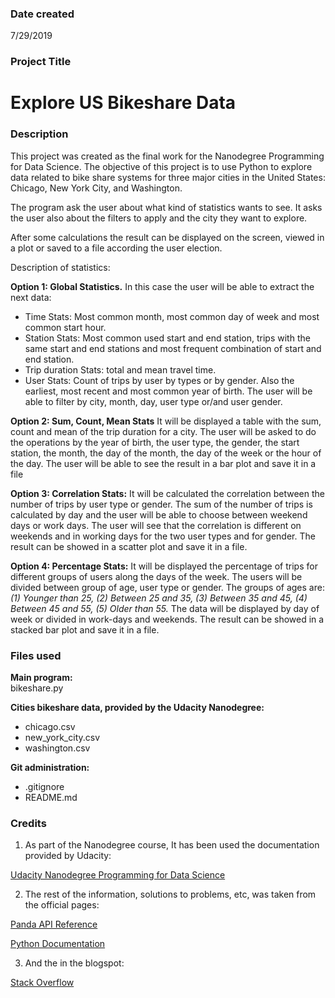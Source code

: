 ### Date created
7/29/2019

### Project Title
# Explore US Bikeshare Data

### Description
This project was created as the final work for the Nanodegree Programming for Data Science.
The objective of this project is to use Python to explore data related to bike share systems for three major cities in the United States: Chicago, New York City, and Washington.

The program ask the user about what kind of statistics wants to see. It asks the user also about the filters to apply and the city they want to explore.

After some calculations the result can be displayed on the screen, viewed in a plot or saved to a file according the user election.

Description of statistics:

**Option 1: Global Statistics.** In this case the user will be able to extract the next data:
* Time Stats: Most common month, most common day of week and most common start hour.
* Station Stats: Most common used start and end station, trips with the same start and end stations and most frequent combination of start and end station.
* Trip duration Stats: total and mean travel time.    
* User Stats: Count of trips by user by types or by gender. Also the earliest, most recent and most common year of birth. The user will be able to filter by city, month, day, user type or/and user gender.

**Option 2: Sum, Count, Mean Stats** It will be displayed a table with the sum, count and mean of the trip duration for a city. The user will be asked to do the operations by the year of birth, the user type, the gender, the start station, the month, the day of the month, the day of the week or the hour of the day. The user will be able to see the result in a bar plot and save it in a file

**Option 3: Correlation Stats:** It will be calculated the correlation between the number of trips by user type or gender. The sum of the number of trips is calculated by day and the user will be able to choose between weekend days or work days. The user will see that the correlation is different on weekends and in working days for the two user types and for gender. The result can be showed in a scatter plot and save it in a file.

**Option 4: Percentage Stats:** It will be displayed the percentage of trips for different groups of users along the days of the week. The users will be divided between group of age, user type or gender. The groups of ages are: *(1) Younger than 25, (2) Between 25 and 35, (3) Between 35 and 45, (4) Between 45 and 55, (5) Older than 55.* The data will be displayed by day of week or divided in work-days and weekends. The result can be showed in a stacked bar plot and save it in a file.

### Files used
**Main program:**  
bikeshare.py 

**Cities bikeshare data, provided by the Udacity Nanodegree:** 
* chicago.csv
* new_york_city.csv
* washington.csv 

**Git administration:**
* .gitignore
* README.md 

### Credits
1. As part of the Nanodegree course, It has been used the documentation provided by Udacity:

[Udacity Nanodegree Programming for Data Science](https://eu.udacity.com/course/programming-for-data-science-nanodegree--nd104)

2. The rest of the information, solutions to problems, etc, was taken from the official pages:

[Panda API Reference](https://pandas.pydata.org/pandas-docs/stable/reference/index.html)

[Python Documentation](https://docs.python.org/3/contents.html)


3. And the in the blogspot:

[Stack Overflow](https://stackoverflow.com/questions)

